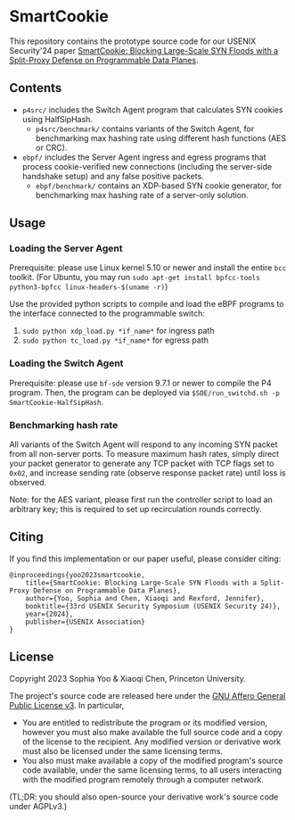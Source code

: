 # SmartCookie

This repository contains the prototype source code for our USENIX Security'24 paper [SmartCookie: Blocking Large-Scale SYN Floods with a Split-Proxy Defense on Programmable Data Planes](#).

## Contents

* `p4src/` includes the Switch Agent program that calculates SYN cookies using HalfSipHash.
	* `p4src/benchmark/` contains variants of the Switch Agent, for benchmarking max hashing rate using different hash functions (AES or CRC).
* `ebpf/` includes the Server Agent ingress and egress programs that process cookie-verified new connections (including the server-side handshake setup) and any false positive packets.
	* `ebpf/benchmark/` contains an XDP-based SYN cookie generator, for benchmarking max hashing rate of a server-only solution.

## Usage

### Loading the Server Agent

Prerequisite: please use Linux kernel 5.10 or newer and install the entire `bcc` toolkit.
(For Ubuntu, you may run `sudo apt-get install bpfcc-tools python3-bpfcc linux-headers-$(uname -r)`)

Use the provided python scripts to compile and load the eBPF programs to the interface connected to the programmable switch:

1. `sudo python xdp_load.py *if_name*` for ingress path
2. `sudo python tc_load.py *if_name*` for egress path

### Loading the Switch Agent

Prerequisite: please use `bf-sde` version 9.7.1 or newer to compile the P4 program. Then, the program can be deployed via `$SDE/run_switchd.sh -p SmartCookie-HalfSipHash`.

### Benchmarking hash rate

All variants of the Switch Agent will respond to any incoming SYN packet from all non-server ports. To measure maximum hash rates, simply direct your packet generator to generate any TCP packet with TCP flags set to `0x02`, and increase sending rate (observe response packet rate) until loss is observed.

Note: for the AES variant, please first run the controller script to load an arbitrary key; this is required to set up recirculation rounds correctly. 


## Citing
If you find this implementation or our paper useful, please consider citing:

    @inproceedings{yoo2023smartcookie,
        title={SmartCookie: Blocking Large-Scale SYN Floods with a Split-Proxy Defense on Programmable Data Planes},
        author={Yoo, Sophia and Chen, Xiaoqi and Rexford, Jennifer},
        booktitle={33rd USENIX Security Symposium (USENIX Security 24)},
        year={2024},
        publisher={USENIX Association}
    }

## License

Copyright 2023 Sophia Yoo & Xiaoqi Chen, Princeton University.

The project's source code are released here under the [GNU Affero General Public License v3](https://www.gnu.org/licenses/agpl-3.0.html). In particular,
- You are entitled to redistribute the program or its modified version, however you must also make available the full source code and a copy of the license to the recipient. Any modified version or derivative work must also be licensed under the same licensing terms.
- You also must make available a copy of the modified program's source code available, under the same licensing terms, to all users interacting with the modified program remotely through a computer network.

(TL;DR: you should also open-source your derivative work's source code under AGPLv3.)
